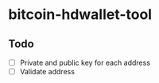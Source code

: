 # bitcoin-hdwallet-tool

## Todo
 - [ ] Private and public key for each address
 - [ ] Validate address